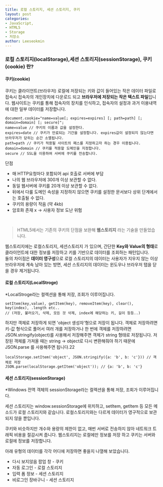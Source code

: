 ```yaml
---
title: 로컬 스토리지, 세션 스토리지, 쿠키
layout: post
categories:
- JavaScript,
- HTML5
- Storage
- 저장소
author: Leeseokmin
---
```


### 로컬 스토리지(localStorage),세션 스토리지(sessionStorage), 쿠키(cookie) 란?
#### 쿠키(cookie)
쿠키는 클라이언트(브라우저) 로컬에 저장되는 키와 값이 들어있는 작은 데이터 파일로 접속시 접속자의 개인장치에 다운로드 되고 **브라우저에 저장되는 작은 텍스트 파일**입니다.
웹사이트는 쿠키를 통해 접속자의 장치를 인식하고, 접속자의 설정과 과거 이용내역에 대한 일부 데이터를 저장합니다.

```
document.cookie="name=value[; expires=expires] [; path=path] [; domain=domain] [; secure]";
name=value // 쿠키의 이름과 값을 설정한다.
expires=date // 쿠키가 만료되는 기간을 설정합니다. expires값이 설정되지 않는다면 브라우저가 닫히는 순간 소멸됩니다. 
path=path // 쿠키가 적용될 사이트의 패스를 지정하고자 하는 경우 이용됩니다.
domain=domain // 쿠키를 적용할 도메인을 지정합니다. 
secure // SSL을 이용하여 서버에 쿠키를 전송합니다.
```

 단점

- 매 HTTP요청마다 포함되어 api 호출로 서버에 부담
- 나의 웹 브라우저에 300개 이상 보관할 수 없다.
- 동일 웹서버에 쿠키를 20개 이상 보관할 수 없다.
- 뒤에서 다룰 도메인 속성을 지정하지 않으면 쿠키를 설정한 문서보다 상위 단계에서는 호출될 수 없다.
- 쿠키의 용량이 작음 (약 4kb)
- 암호화 존재 x -> 사용자 정보 도난 위험
<br />

> HTML5에서는 기존의 쿠키의 단점을 보완해 **웹스토리지** 라는 기술을 만들었습니다.

웹스토리지에는 로컬스토리지, 세션스토리지 가 있으며,
간단한 **Key와 Value의 형태**로 클라이언트에 대한 정보를 저장하고 키를 기반으로 데이터를 조회하는 패턴입니다.<br />
둘의 차이점은 **데이터 영구성**으로 로컬 스토리지의 데이터는 사용자가 지우지 않는 이상 브라우저에 계속 남아 있는 방면,
세션 스토리지의 데이터는 윈도우나 브라우저 탭을 닫을 경우 제거됩니다.
#### 로컬 스토리지(LocalStroge)
*LocalStroge라는 컬렉션을 통해 저장, 조회가 이루어집니다.
```
setItem(key,value), getItem(key), removeItem(key), clear(), key(index), .length etc..
// (저장, 불러오기, 삭제, 모든 것 삭제, index에 해당하는 키, 길이 등등..)
```
하지만 객체로 저장하게 되면 'object 생성자'형으로 저장이 됩니다.
객체로 저장하려면  키-값 형식으로 풀어서 여러 개를 저장하거나 한 번에 객체를 저장하려면
JSON.stringify(object)를 사용해서 저장해주면 객체가 string 형태로 저장됩니다.
저장된 객체를 가져올 때는 string -> object로 다시 변환해줘야 하기 때문에
JSON.parse 를 사용해주면 됩니다.22
```
localStorage.setItem('object', JSON.stringify({a: 'b', b: 'c'})) // 객체로 저장
JSON.parse(localStorage.getItem('object')); // {a: 'b', b: 'c'}
```
#### 세션 스토리지(sessionStorage)

*Windows  전역 객체의 sessionStorage라는 컬렉션을 통해 저장, 조회가 이루어집니다.

세션 스토리지는 window.sessionStorage에 위치하고, setItem, getItem 등 모든 메소드가 로컬 스토리지와 같습니다.
로컬스토리지와는 다르게 데이터가 영구적으로 보관되지 않을 뿐입니다.

쿠키와 비슷하지만 개수와 용량의 제한이 없고, 매번 서버로 전송하지 않아 네트워크 트래픽 비용을 절감시켜 줍니다.
웹스토리지는 로컬에만 정보를 저장 하고 쿠키는 서버와 로컬에 정보를 저장합니다.

아래 유형의 데이터를 각각 어디에 저장하면 좋을지 나열해 보았습니다.

- 다시 보지않음 팝업 창 - 쿠키
- 자동 로그인 - 로컬 스토리지
- 입력 폼 정보 - 세션 스토리지
- 비로그인 장바구니 - 세션 스토리지
